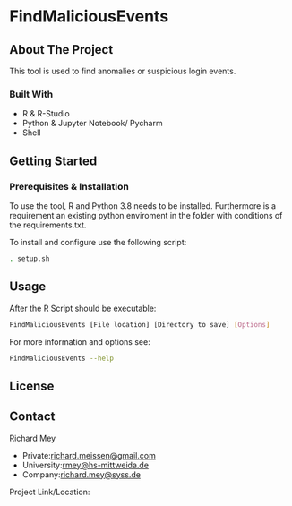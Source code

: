 
# FindMaliciousEvents

## About The Project
This tool is used to find anomalies or suspicious login events.

### Built With
* R & R-Studio
* Python & Jupyter Notebook/ Pycharm
* Shell

## Getting Started

### Prerequisites & Installation
To use the tool, R and Python 3.8 needs to be installed. Furthermore is a requirement an existing python enviroment in the folder with conditions of the requirements.txt.

To install and configure use the following script:
   ```sh
   . setup.sh
   ```

## Usage
After the R Script should be executable:
   ```sh
   FindMaliciousEvents [File location] [Directory to save] [Options]
   ```
For more information and options see:
   ```sh
   FindMaliciousEvents --help
   ```
## License

## Contact
Richard Mey
* Private:richard.meissen@gmail.com
* University:rmey@hs-mittweida.de
* Company:richard.mey@syss.de

Project Link/Location:


